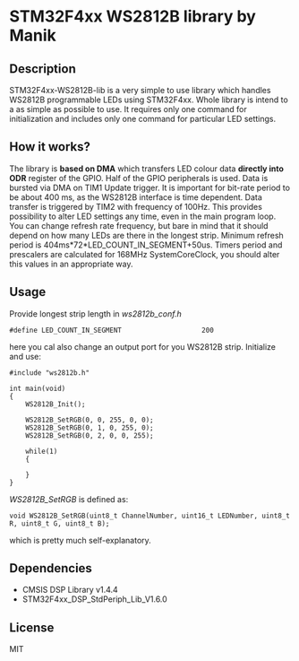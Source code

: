 # STM32F4xx WS2812B library by Manik

## Description 

STM32F4xx-WS2812B-lib is a very simple to use library which handles WS2812B programmable LEDs using STM32F4xx.
Whole library is intend to a as simple as possible to use. It requires only one command for initialization
and includes only one command for particular LED settings. 

## How it works?

The library is **based on DMA** which transfers LED colour data **directly into ODR** register of the GPIO.
Half of the GPIO peripherals is used. Data is bursted via DMA on TIM1 Update trigger.
It is important for bit-rate period to be about 400 ms, as the WS2812B interface is time dependent. Data transfer is triggered by
TIM2 with frequency of 100Hz. This provides possibility to alter LED settings any time, even in the main program loop.
You can change refresh rate frequency, but bare in mind that it should depend on how many LEDs are there in the longest strip.
Minimum refresh period is 404ms\*72\*LED_COUNT_IN_SEGMENT+50us. Timers period and prescalers are calculated for 168MHz SystemCoreClock,
you should alter this values in an appropriate way.

## Usage

Provide longest strip length in *ws2812b_conf.h*
```
#define LED_COUNT_IN_SEGMENT 					200
```
here you cal also change an output port for you WS2812B strip. Initialize and use:
```
#include "ws2812b.h"

int main(void)
{
	WS2812B_Init();

	WS2812B_SetRGB(0, 0, 255, 0, 0);
	WS2812B_SetRGB(0, 1, 0, 255, 0);
	WS2812B_SetRGB(0, 2, 0, 0, 255);

	while(1)
	{
		
	}
}
```
*WS2812B_SetRGB* is defined as:
```
void WS2812B_SetRGB(uint8_t ChannelNumber, uint16_t LEDNumber, uint8_t R, uint8_t G, uint8_t B);
```
which is pretty much self-explanatory.

## Dependencies

- CMSIS DSP Library v1.4.4
- STM32F4xx_DSP_StdPeriph_Lib_V1.6.0

## License

MIT


